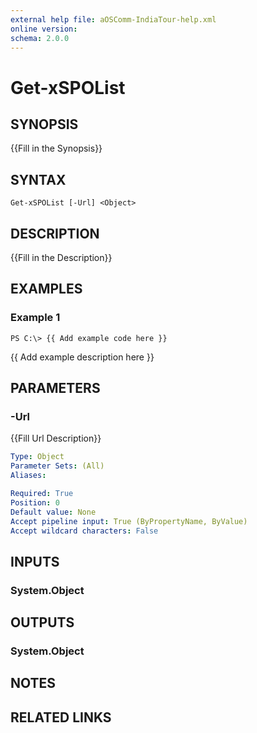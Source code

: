 ```yaml
---
external help file: aOSComm-IndiaTour-help.xml
online version: 
schema: 2.0.0
---
```


# Get-xSPOList

## SYNOPSIS
{{Fill in the Synopsis}}

## SYNTAX

```
Get-xSPOList [-Url] <Object>
```

## DESCRIPTION
{{Fill in the Description}}

## EXAMPLES

### Example 1
```
PS C:\> {{ Add example code here }}
```

{{ Add example description here }}

## PARAMETERS

### -Url
{{Fill Url Description}}

```yaml
Type: Object
Parameter Sets: (All)
Aliases: 

Required: True
Position: 0
Default value: None
Accept pipeline input: True (ByPropertyName, ByValue)
Accept wildcard characters: False
```

## INPUTS

### System.Object


## OUTPUTS

### System.Object

## NOTES

## RELATED LINKS

